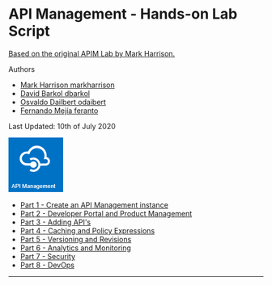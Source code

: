 # API Management - Hands-on Lab Script
[Based on the original APIM Lab by Mark Harrison.](https://github.com/markharrison/Lab_APIM) 

Authors
- [Mark Harrison markharrison](http://github.com/markharrison)
- [David Barkol dbarkol](https://github.com/dbarkol)
- [Osvaldo Dailbert odaibert](https://github.com/odaibert)
- [Fernando Mejía feranto](https://github.com/feranto)

Last Updated: 10th of July 2020

![](Images/APIM.png)

- [Part 1 - Create an API Management instance](apimanagement-1.md)
- [Part 2 - Developer Portal and Product Management](apimanagement-2.md)
- [Part 3 - Adding API's](apimanagement-3.md)
- [Part 4 - Caching and Policy Expressions](apimanagement-4.md)
- [Part 5 - Versioning and Revisions](apimanagement-5.md)
- [Part 6 - Analytics and Monitoring](apimanagement-6.md)
- [Part 7 - Security](apimanagement-7.md)
- [Part 8 - DevOps](apimanagement-8.md)

---
